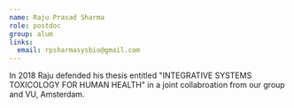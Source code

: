 ```yaml
---
name: Raju Prasad Sharma
role: postdoc
group: alum
links:
  email: rpsharmasysbio@gmail.com
---
```

In 2018 Raju defended his thesis entitled "INTEGRATIVE SYSTEMS TOXICOLOGY FOR HUMAN HEALTH" in a joint collabroation from our group and VU, Amsterdam.
